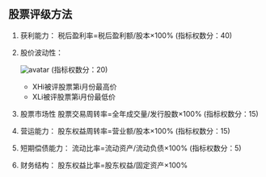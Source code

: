 ## 股票评级方法
1. 获利能力：
税后盈利率=税后盈利额/股本×100% (指标权数分：40)
2. 股价波动性：
    
   ![avatar](https://img-blog.csdnimg.cn/20190313231943694.png)
    (指标权数分：20)    
    * XHi被评股票第i月份最高价
    * XLi被评股票第i月份最低价
3. 股票市场性
  股票交易周转率=全年成交量/发行股数×100% (指标权数分：15)
4. 营运能力：
  股东权益周转率=营业额/股本×100% (指标权数分：15)
5. 短期偿债能力：
  流动比率=流动资产/流动负债×100% (指标权数分：5)
6. 财务结构：
  股东权益比率=股东权益/固定资产×100%
